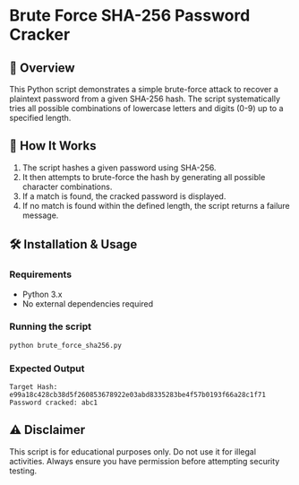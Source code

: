 # Brute Force SHA-256 Password Cracker

## 📌 Overview
This Python script demonstrates a simple brute-force attack to recover a plaintext password from a given SHA-256 hash. The script systematically tries all possible combinations of lowercase letters and digits (0-9) up to a specified length.

## 🚀 How It Works
1. The script hashes a given password using SHA-256.
2. It then attempts to brute-force the hash by generating all possible character combinations.
3. If a match is found, the cracked password is displayed.
4. If no match is found within the defined length, the script returns a failure message.

## 🛠️ Installation & Usage

### Requirements
- Python 3.x
- No external dependencies required

### Running the script
```sh
python brute_force_sha256.py
```

### Expected Output
```
Target Hash: e99a18c428cb38d5f260853678922e03abd8335283be4f57b0193f66a28c1f71
Password cracked: abc1
```

## ⚠️ Disclaimer
This script is for educational purposes only. Do not use it for illegal activities. Always ensure you have permission before attempting security testing.

